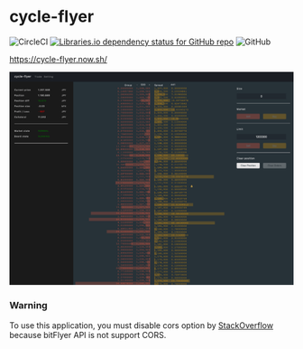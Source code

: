 # cycle-flyer

![CircleCI](https://img.shields.io/circleci/build/github/unhappychoice/cycle-flyer.svg)
[![Libraries.io dependency status for GitHub repo](https://img.shields.io/librariesio/github/unhappychoice/cycle-flyer.svg)](https://libraries.io/github/unhappychoice/cycle-flyer)
![GitHub](https://img.shields.io/github/license/unhappychoice/cycle-flyer.svg)

https://cycle-flyer.now.sh/

![](./images/looking.png)

### Warning
To use this application, you must disable cors option by [StackOverflow](https://stackoverflow.com/questions/3102819/disable-same-origin-policy-in-chrome) because bitFlyer API is not support CORS. 
